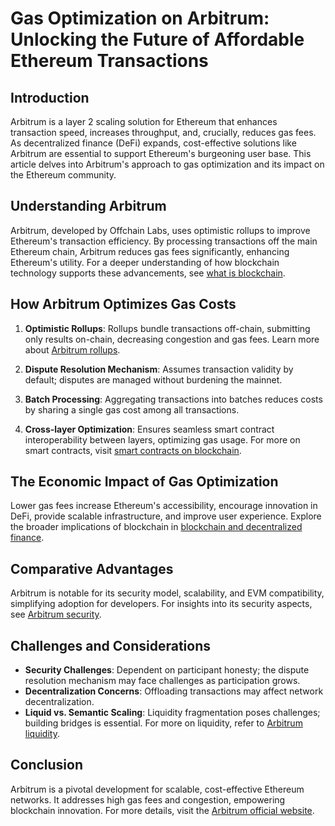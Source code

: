 # Gas Optimization on Arbitrum: Unlocking the Future of Affordable Ethereum Transactions

## Introduction

Arbitrum is a layer 2 scaling solution for Ethereum that enhances transaction speed, increases throughput, and, crucially, reduces gas fees. As decentralized finance (DeFi) expands, cost-effective solutions like Arbitrum are essential to support Ethereum's burgeoning user base. This article delves into Arbitrum's approach to gas optimization and its impact on the Ethereum community.

## Understanding Arbitrum

Arbitrum, developed by Offchain Labs, uses optimistic rollups to improve Ethereum's transaction efficiency. By processing transactions off the main Ethereum chain, Arbitrum reduces gas fees significantly, enhancing Ethereum's utility. For a deeper understanding of how blockchain technology supports these advancements, see [what is blockchain](https://www.license-token.com/wiki/what-is-blockchain).

## How Arbitrum Optimizes Gas Costs

1. **Optimistic Rollups**: Rollups bundle transactions off-chain, submitting only results on-chain, decreasing congestion and gas fees. Learn more about [Arbitrum rollups](https://www.license-token.com/wiki/arbitrum-rollups).

2. **Dispute Resolution Mechanism**: Assumes transaction validity by default; disputes are managed without burdening the mainnet.

3. **Batch Processing**: Aggregating transactions into batches reduces costs by sharing a single gas cost among all transactions.

4. **Cross-layer Optimization**: Ensures seamless smart contract interoperability between layers, optimizing gas usage. For more on smart contracts, visit [smart contracts on blockchain](https://www.license-token.com/wiki/smart-contracts-on-blockchain).

## The Economic Impact of Gas Optimization

Lower gas fees increase Ethereum's accessibility, encourage innovation in DeFi, provide scalable infrastructure, and improve user experience. Explore the broader implications of blockchain in [blockchain and decentralized finance](https://www.license-token.com/wiki/blockchain-and-decentralized-finance).

## Comparative Advantages

Arbitrum is notable for its security model, scalability, and EVM compatibility, simplifying adoption for developers. For insights into its security aspects, see [Arbitrum security](https://www.license-token.com/wiki/arbitrum-security).

## Challenges and Considerations

- **Security Challenges**: Dependent on participant honesty; the dispute resolution mechanism may face challenges as participation grows.
- **Decentralization Concerns**: Offloading transactions may affect network decentralization.
- **Liquid vs. Semantic Scaling**: Liquidity fragmentation poses challenges; building bridges is essential. For more on liquidity, refer to [Arbitrum liquidity](https://www.license-token.com/wiki/arbitrum-liquidity).

## Conclusion

Arbitrum is a pivotal development for scalable, cost-effective Ethereum networks. It addresses high gas fees and congestion, empowering blockchain innovation. For more details, visit the [Arbitrum official website](https://offchainlabs.com/arbitrum).